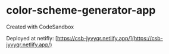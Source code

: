 # color-scheme-generator-app
Created with CodeSandbox

Deployed at netifly: [https://csb-jyvyqr.netlify.app/](https://csb-jyvyqr.netlify.app/)
